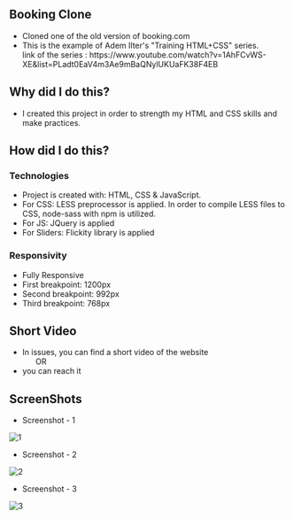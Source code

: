 ## Booking Clone

<ul>
<li>Cloned one of the old version of booking.com</li>
<li>This is the example of Adem Ilter's "Training HTML+CSS" series. <br> 
link of the series : https://www.youtube.com/watch?v=1AhFCvWS-XE&list=PLadt0EaV4m3Ae9mBaQNylUKUaFK38F4EB </li>
</ul>

## Why did I do this?
<ul>
<li>I created this project in order to strength my HTML and CSS skills and make practices. </li>
</ul>

## How did I do this?

### Technologies
<ul>
<li>Project is created with: HTML, CSS & JavaScript.</li>
<li>For CSS: LESS preprocessor is applied. In order to compile LESS files to CSS, node-sass with npm is utilized.</li>
<li>For JS: JQuery is applied</li>
<li>For Sliders: Flickity library is applied </li>
</ul>

### Responsivity
<ul>
<li>Fully Responsive</li>
<li>First breakpoint: 1200px </li> 
<li>Second breakpoint: 992px </li>
<li>Third breakpoint: 768px </li>
</ul>

## Short Video
<ul>
<li>In issues, you can find a short video of the website </li>
&nbsp &nbsp &nbsp OR
<li><a href="https://user-images.githubusercontent.com/72968539/102871856-3d7a8480-443f-11eb-8314-1a6840f37057.mp4"></a>you can reach it</li>
</ul>

## ScreenShots

<ul>
<li>Screenshot - 1</li>
</ul>

![1](https://user-images.githubusercontent.com/72968539/102872472-035db280-4440-11eb-9f02-73e4616c51c8.png)

<ul>
<li>Screenshot - 2</li>
</ul>

![2](https://user-images.githubusercontent.com/72968539/102872557-25efcb80-4440-11eb-9c2e-e72e4a3cffc4.png)

<ul>
<li>Screenshot - 3</li>
</ul>

![3](https://user-images.githubusercontent.com/72968539/102872651-4cae0200-4440-11eb-9e4b-0be406f4bb1a.png)

